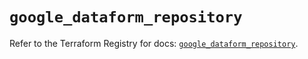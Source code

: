 # `google_dataform_repository`

Refer to the Terraform Registry for docs: [`google_dataform_repository`](https://registry.terraform.io/providers/hashicorp/google-beta/5.42.0/docs/resources/google_dataform_repository).
